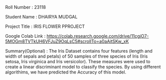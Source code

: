 Roll Number       :   23118

Student Name      :   DHAIRYA MUDGAL

Project Title     :  IRIS FLOWER PPROJECT

Google Colab Link :   https://colab.research.google.com/drive/11cgjO7-5MOGm8TVTkUH6VFJuZ9OqLsC5#scrollTo=a0aAitSKw_xK

Summary(Optional) :   The Iris Dataset contains four features (length and width of sepals and petals) of 50 samples of three species of Iris (Iris setosa, Iris virginica and 
                      Iris versicolor). These measures were used to create a linear discriminant model to classify the species.
                      By using different algorithims, we have predicted the Accuracy of this model.
